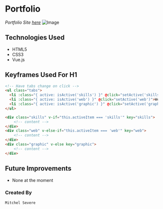 # Portfolio
*Portfolio Site [here](https://mitchelsevere.tech)*
![Image](https://github.com/thatdudemitch/portfolio-about-me/blob/master/vue-portfolio/src/assets/images/screenshot.png)

## Technologies Used

* HTML5
* CSS3
* Vue.js


## Keyframes Used For H1


```html
<!-- Have tabs change on click -->
<ul class="tabs">
  <li :class="{ active: isActive('skills') }" @click="setActive('skills')">Skills</li>
  <li :class="{ active: isActive('web') }" @click="setActive('web')">Web Apps</li>
  <li :class="{ active: isActive('graphic') }" @click="setActive('graphic')">Graphic Design</li>
</ul>

<div class="skills" v-if="this.activeItem === 'skills'" key="skills">
    <!-- content -->
</div>
<div class="web" v-else-if="this.activeItem === 'web'" key="web">
    <!-- content -->
</div>
<div class="graphic" v-else key="graphic">
    <!-- content -->
</div>
```

## Future Improvements

* None at the moment

### Created By
`Mitchel Severe`



